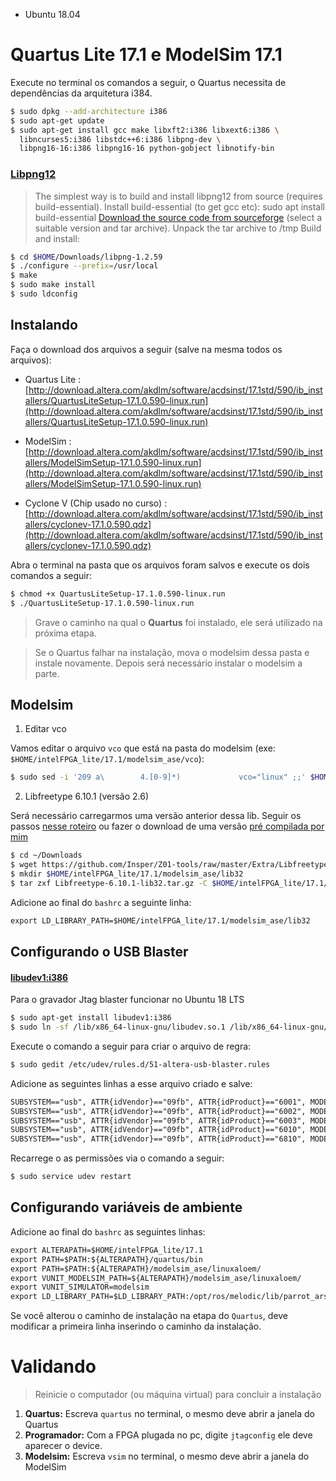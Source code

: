 - Ubuntu 18.04

# Quartus Lite 17.1 e ModelSim 17.1

Execute no terminal os comandos a seguir, o Quartus necessita de dependências da arquitetura i384.

``` bash
$ sudo dpkg --add-architecture i386
$ sudo apt-get update
$ sudo apt-get install gcc make libxft2:i386 libxext6:i386 \
  libncurses5:i386 libstdc++6:i386 libpng-dev \
  libpng16-16:i386 libpng16-16 python-gobject libnotify-bin 
```

### [Libpng12](http://www.bitsnbites.eu/installing-intelaltera-quartus-in-ubuntu-17-10/)

> The simplest way is to build and install libpng12 from source (requires build-essential).
>    Install build-essential (to get gcc etc): sudo apt install build-essential
>    [Download the source code from sourceforge](https://sourceforge.net/projects/libpng/files/libpng12/1.2.59/libpng-1.2.59.tar.xz/download) (select a suitable version and tar archive).
>    Unpack the tar archive to /tmp
>    Build and install:

```bash
$ cd $HOME/Downloads/libpng-1.2.59
$ ./configure --prefix=/usr/local
$ make
$ sudo make install
$ sudo ldconfig
```


## Instalando  

Faça o download dos arquivos a seguir (salve na mesma todos os arquivos):

- Quartus Lite : [http://download.altera.com/akdlm/software/acdsinst/17.1std/590/ib_installers/QuartusLiteSetup-17.1.0.590-linux.run](http://download.altera.com/akdlm/software/acdsinst/17.1std/590/ib_installers/QuartusLiteSetup-17.1.0.590-linux.run)

-  ModelSim : [http://download.altera.com/akdlm/software/acdsinst/17.1std/590/ib_installers/ModelSimSetup-17.1.0.590-linux.run](http://download.altera.com/akdlm/software/acdsinst/17.1std/590/ib_installers/ModelSimSetup-17.1.0.590-linux.run)

-  Cyclone V (Chip usado no curso) : [http://download.altera.com/akdlm/software/acdsinst/17.1std/590/ib_installers/cyclonev-17.1.0.590.qdz](http://download.altera.com/akdlm/software/acdsinst/17.1std/590/ib_installers/cyclonev-17.1.0.590.qdz)

Abra o terminal na pasta que os arquivos foram salvos e execute os dois comandos a seguir:

``` bash
$ chmod +x QuartusLiteSetup-17.1.0.590-linux.run
$ ./QuartusLiteSetup-17.1.0.590-linux.run
```

>  Grave o caminho na qual o **Quartus** foi instalado, ele será utilizado na próxima etapa.

> Se o Quartus falhar na instalação, mova o modelsim dessa pasta e instale novamente. Depois será necessário instalar o modelsim a parte.

## Modelsim

1. Editar vco

Vamos editar o arquivo `vco` que está na pasta do modelsim (exe: `$HOME/intelFPGA_lite/17.1/modelsim_ase/vco`):

```bash
$ sudo sed -i '209 a\        4.[0-9]*)             vco="linux" ;;' $HOME/intelFPGA_lite/17.1/modelsim_ase/vco
```

2. Libfreetype 6.10.1 (versão 2.6)

Será necessário carregarmos uma versão anterior dessa lib. Seguir os passos [nesse roteiro](https://gist.github.com/PrieureDeSion/e2c0945cc78006b00d4206846bdb7657#stage-2) ou fazer o download de uma versão [pré compilada por mim](https://github.com/Insper/Z01-tools/raw/master/Extra/Libfreetype-6.10.1-lib32.tar.gz)

```bash
$ cd ~/Downloads
$ wget https://github.com/Insper/Z01-tools/raw/master/Extra/Libfreetype-6.10.1-lib32.tar.gz
$ mkdir $HOME/intelFPGA_lite/17.1/modelsim_ase/lib32
$ tar zxf Libfreetype-6.10.1-lib32.tar.gz -C $HOME/intelFPGA_lite/17.1/modelsim_ase/lib32
```

Adicione ao final do  `bashrc` a seguinte linha:

```diff
export LD_LIBRARY_PATH=$HOME/intelFPGA_lite/17.1/modelsim_ase/lib32
```

## Configurando o USB Blaster

#### [libudev1:i386](https://forums.intel.com/s/question/0D50P00003yySE5SAM/newbie-usb-blaster-on-ubuntu-linux-xenial-1604-wont-probe-chain?language=en_US)

Para o gravador Jtag blaster funcionar no Ubuntu 18 LTS

``` bash
$ sudo apt-get install libudev1:i386
$ sudo ln -sf /lib/x86_64-linux-gnu/libudev.so.1 /lib/x86_64-linux-gnu/libudev.so.0
```

Execute o comando a seguir para criar o arquivo de regra:

``` bash
$ sudo gedit /etc/udev/rules.d/51-altera-usb-blaster.rules
```

Adicione as seguintes linhas a esse arquivo criado e salve:

```diff
SUBSYSTEM=="usb", ATTR{idVendor}=="09fb", ATTR{idProduct}=="6001", MODE="0666"
SUBSYSTEM=="usb", ATTR{idVendor}=="09fb", ATTR{idProduct}=="6002", MODE="0666"
SUBSYSTEM=="usb", ATTR{idVendor}=="09fb", ATTR{idProduct}=="6003", MODE="0666"
SUBSYSTEM=="usb", ATTR{idVendor}=="09fb", ATTR{idProduct}=="6010", MODE="0666"
SUBSYSTEM=="usb", ATTR{idVendor}=="09fb", ATTR{idProduct}=="6810", MODE="0666"
```

Recarrege o as permissões via o comando a seguir:

``` bash
$ sudo service udev restart
```

## Configurando variáveis de ambiente

Adicione ao final do `bashrc` as seguintes linhas:

```diff
export ALTERAPATH=$HOME/intelFPGA_lite/17.1
export PATH=$PATH:${ALTERAPATH}/quartus/bin
export PATH=$PATH:${ALTERAPATH}/modelsim_ase/linuxaloem/
export VUNIT_MODELSIM_PATH=${ALTERAPATH}/modelsim_ase/linuxaloem/
export VUNIT_SIMULATOR=modelsim
export LD_LIBRARY_PATH=$LD_LIBRARY_PATH:/opt/ros/melodic/lib/parrot_arsdk/:${ALTERAPATH}/modelsim_ase/lib32
```

Se você alterou o caminho de instalação na etapa do `Quartus`, deve modificar a primeira linha inserindo o caminho da instalação.


# Validando 

>  Reinicie o computador (ou máquina virtual) para concluir a instalação

1. **Quartus:** Escreva `quartus` no terminal, o mesmo deve abrir a janela do Quartus
1. **Programador:** Com a FPGA plugada no pc, digite `jtagconfig` ele deve aparecer o device.
1. **Modelsim:** Escreva `vsim` no terminal, o mesmo deve abrir a janela do ModelSim


